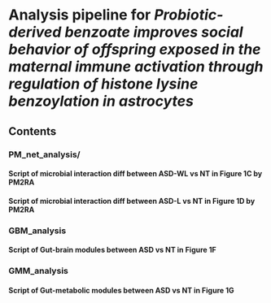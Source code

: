 # Analysis pipeline for *Probiotic-derived benzoate improves social behavior of offspring exposed in the maternal immune activation through regulation of histone lysine benzoylation in astrocytes*

## Contents
### PM_net_analysis/
#### Script of microbial interaction diff between ASD-WL vs NT in Figure 1C by PM2RA
#### Script of microbial interaction diff between ASD-L vs NT in Figure 1D by PM2RA

### GBM_analysis
#### Script of Gut-brain modules between ASD vs NT in Figure 1F

### GMM_analysis
#### Script of Gut-metabolic modules between ASD vs NT in Figure 1G

